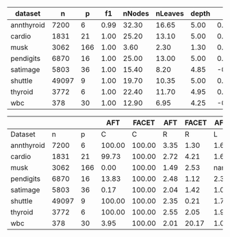 | dataset | n | p | f1 | nNodes | nLeaves | depth | Q | J |
|---------|---|---|----|--------|---------|-------|---|---|
| annthyroid | 7200 | 6 | 0.99 | 32.30 | 16.65 | 5.00 | 0.94 | 0.91 |
| cardio | 1831 | 21 | 1.00 | 25.20 | 13.10 | 5.00 | 0.55 | 0.38 |
| musk | 3062 | 166 | 1.00 | 3.60 | 2.30 | 1.30 | 0.00 | 0.02 |
| pendigits | 6870 | 16 | 1.00 | 25.00 | 13.00 | 5.00 | 0.95 | 0.41 |
| satimage | 5803 | 36 | 1.00 | 15.40 | 8.20 | 4.85 | -0.37 | 0.13 |
| shuttle | 49097 | 9 | 1.00 | 19.70 | 10.35 | 5.00 | 0.85 | 0.59 |
| thyroid | 3772 | 6 | 1.00 | 22.40 | 11.70 | 4.95 | 0.50 | 0.82 |
| wbc | 378 | 30 | 1.00 | 12.90 | 6.95 | 4.25 | -0.29 | 0.13 |


|            |       |     | AFT    | FACET  | AFT   | FACET | AFT   | FACET | AFT   | FACET  |
| ---------- | ----- | --- | ------ | ------ | ----- | ----- | ----- | ----- | ----- | ------ |
| Dataset    | n     | p   | C      | C      | R     | R     | L     | L     | D     | D      |
| annthyroid | 7200 | 6 | 100.00 | 100.00 | 3.35 | 1.30 | 1.68 | 1.46 | 0.89 | 0.71 |
| cardio | 1831 | 21 | 99.73 | 100.00 | 2.72 | 4.21 | 1.60 | 1.77 | 7.08 | 4.29 |
| musk | 3062 | 166 | 0.00 | 100.00 | 1.49 | 2.53 | nan | 11.14 | nan | 7.86 |
| pendigits | 6870 | 16 | 13.83 | 100.00 | 2.48 | 1.12 | 2.39 | 2.37 | 14.42 | 12.57 |
| satimage | 5803 | 36 | 0.17 | 100.00 | 2.04 | 1.42 | 1.00 | 4.33 | 8.68 | 8.37 |
| shuttle | 49097 | 9 | 100.00 | 100.00 | 2.35 | 0.21 | 1.72 | 1.16 | 1.61 | 0.66 |
| thyroid | 3772 | 6 | 100.00 | 100.00 | 2.55 | 2.05 | 1.97 | 1.57 | 3.74 | 3.73 |
| wbc | 378 | 30 | 3.95 | 100.00 | 2.01 | 20.17 | 1.00 | 2.50 | 5.06 | 5.01 |
